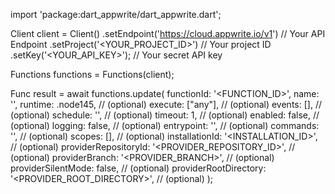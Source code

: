 import 'package:dart_appwrite/dart_appwrite.dart';

Client client = Client()
    .setEndpoint('https://cloud.appwrite.io/v1') // Your API Endpoint
    .setProject('<YOUR_PROJECT_ID>') // Your project ID
    .setKey('<YOUR_API_KEY>'); // Your secret API key

Functions functions = Functions(client);

Func result = await functions.update(
    functionId: '<FUNCTION_ID>',
    name: '<NAME>',
    runtime: .node145, // (optional)
    execute: ["any"], // (optional)
    events: [], // (optional)
    schedule: '', // (optional)
    timeout: 1, // (optional)
    enabled: false, // (optional)
    logging: false, // (optional)
    entrypoint: '<ENTRYPOINT>', // (optional)
    commands: '<COMMANDS>', // (optional)
    scopes: [], // (optional)
    installationId: '<INSTALLATION_ID>', // (optional)
    providerRepositoryId: '<PROVIDER_REPOSITORY_ID>', // (optional)
    providerBranch: '<PROVIDER_BRANCH>', // (optional)
    providerSilentMode: false, // (optional)
    providerRootDirectory: '<PROVIDER_ROOT_DIRECTORY>', // (optional)
);

